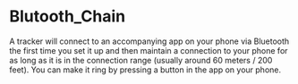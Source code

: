 # Blutooth_Chain

A tracker will connect to an accompanying app on your phone via Bluetooth the first time you set it up and then maintain a connection to your phone for as long as it is in the connection range (usually around 60 meters / 200 feet). You can make it ring by pressing a button in the app on your phone.
